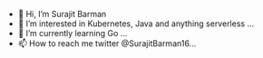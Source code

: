 - 👋 Hi, I’m Surajit Barman
- 👀 I’m interested in Kubernetes, Java and anything serverless ...
- 🌱 I’m currently learning Go ...
- 📫 How to reach me twitter @SurajitBarman16...

<!---
barmansurajit/barmansurajit is a ✨ special ✨ repository because its `README.md` (this file) appears on your GitHub profile.
You can click the Preview link to take a look at your changes.
--->
